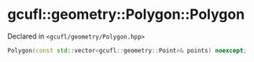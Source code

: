 # gcufl::geometry::Polygon::Polygon
Declared in `<gcufl/geometry/Polygon.hpp>`
```cpp
Polygon(const std::vector<gcufl::geometry::Point>& points) noexcept;
```
